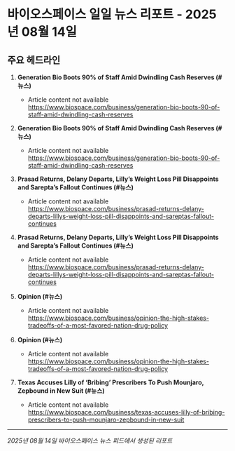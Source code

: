 # 바이오스페이스 일일 뉴스 리포트 - 2025년 08월 14일


## 주요 헤드라인

1. **Generation Bio Boots 90% of Staff Amid Dwindling Cash Reserves (#뉴스)**
   - Article content not available
   <https://www.biospace.com/business/generation-bio-boots-90-of-staff-amid-dwindling-cash-reserves>

2. **Generation Bio Boots 90% of Staff Amid Dwindling Cash Reserves (#뉴스)**
   - Article content not available
   <https://www.biospace.com/business/generation-bio-boots-90-of-staff-amid-dwindling-cash-reserves>

3. **Prasad Returns, Delany Departs, Lilly’s Weight Loss Pill Disappoints and Sarepta’s Fallout Continues (#뉴스)**
   - Article content not available
   <https://www.biospace.com/business/prasad-returns-delany-departs-lillys-weight-loss-pill-disappoints-and-sareptas-fallout-continues>

4. **Prasad Returns, Delany Departs, Lilly’s Weight Loss Pill Disappoints and Sarepta’s Fallout Continues (#뉴스)**
   - Article content not available
   <https://www.biospace.com/business/prasad-returns-delany-departs-lillys-weight-loss-pill-disappoints-and-sareptas-fallout-continues>

5. **Opinion (#뉴스)**
   - Article content not available
   <https://www.biospace.com/business/opinion-the-high-stakes-tradeoffs-of-a-most-favored-nation-drug-policy>

6. **Opinion (#뉴스)**
   - Article content not available
   <https://www.biospace.com/business/opinion-the-high-stakes-tradeoffs-of-a-most-favored-nation-drug-policy>

7. **Texas Accuses Lilly of ‘Bribing’ Prescribers To Push Mounjaro, Zepbound in New Suit (#뉴스)**
   - Article content not available
   <https://www.biospace.com/business/texas-accuses-lilly-of-bribing-prescribers-to-push-mounjaro-zepbound-in-new-suit>


---
*2025년 08월 14일 바이오스페이스 뉴스 피드에서 생성된 리포트*